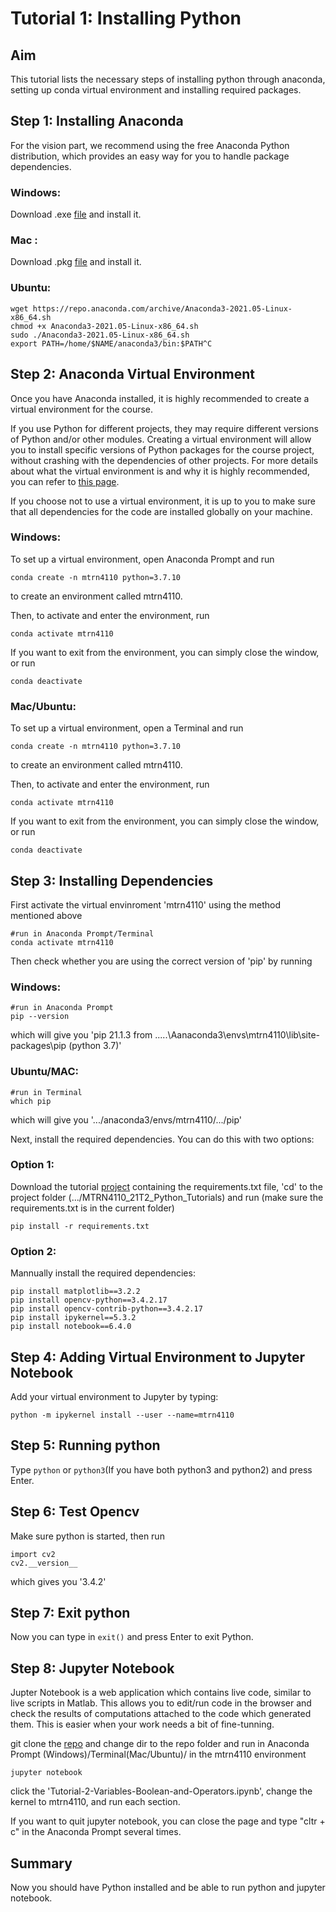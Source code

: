 # Tutorial 1: Installing Python

## Aim

This tutorial lists the necessary steps of installing python through anaconda, setting up conda virtual environment and installing required packages.

## Step 1: Installing Anaconda
For the vision part,  we recommend using the free Anaconda Python distribution, which provides an easy way for you to handle 
package dependencies.

### Windows:

Download .exe [file](https://repo.anaconda.com/archive/Anaconda3-2021.05-Windows-x86_64.exe) and install it.

### Mac :

Download .pkg [file](https://repo.anaconda.com/archive/Anaconda3-2021.05-MacOSX-x86_64.pkg) and install it.

### Ubuntu:

```
wget https://repo.anaconda.com/archive/Anaconda3-2021.05-Linux-x86_64.sh
chmod +x Anaconda3-2021.05-Linux-x86_64.sh
sudo ./Anaconda3-2021.05-Linux-x86_64.sh
export PATH=/home/$NAME/anaconda3/bin:$PATH^C
```

## Step 2: Anaconda Virtual Environment
Once you have Anaconda installed, it is highly recommended to create a virtual environment for the course.

If you use Python for different projects, they may require different versions of Python and/or other modules.
Creating a virtual environment will allow you to install specific versions of Python packages for the course project, without crashing with the dependencies of other projects.
For more details about what the virtual environment is and why it is highly recommended, you can refer to [this page](https://medium.com/@pinareceaktan/what-is-this-virtual-environments-in-python-and-why-anyone-ever-needs-them-7e3e682f9d2).

If you choose not to use a virtual environment, it is up to you to make sure that all dependencies for the code are installed globally on your machine.

### Windows:

To set up a virtual environment, open Anaconda Prompt and run
```
conda create -n mtrn4110 python=3.7.10

```
to create an environment called mtrn4110.

Then, to activate and enter the environment, run
```
conda activate mtrn4110
```
If you want to exit from the environment, you can simply close the window, or run

```
conda deactivate
```

### Mac/Ubuntu:

To set up a virtual environment, open a Terminal and run
```
conda create -n mtrn4110 python=3.7.10
```
to create an environment called mtrn4110.

Then, to activate and enter the environment, run
```
conda activate mtrn4110
```
If you want to exit from the environment, you can simply close the window, or run

```
conda deactivate
```

## Step 3: Installing Dependencies
First activate the virtual envinroment 'mtrn4110' using the method mentioned above
```
#run in Anaconda Prompt/Terminal
conda activate mtrn4110
```

Then check whether you are using the correct version of 'pip' by running

### Windows:
```
#run in Anaconda Prompt
pip --version
```
which will give you 'pip 21.1.3 from .....\Aanaconda3\envs\mtrn4110\lib\site-packages\pip (python 3.7)'

### Ubuntu/MAC:
```
#run in Terminal
which pip
```
which will give you '.../anaconda3/envs/mtrn4110/.../pip'

Next, install the required dependencies. You can do this with two options:

### Option 1:
Download the tutorial [project](https://github.com/drliaowu/MTRN4110_21T2_Python_Tutorials) containing the requirements.txt file, 'cd' to the project folder (.../MTRN4110_21T2_Python_Tutorials) and run (make sure the requirements.txt is in the current folder)

```
pip install -r requirements.txt
```

### Option 2:
Mannually install the required dependencies:
```
pip install matplotlib==3.2.2
pip install opencv-python==3.4.2.17
pip install opencv-contrib-python==3.4.2.17
pip install ipykernel==5.3.2
pip install notebook==6.4.0
```

## Step 4: Adding Virtual Environment to Jupyter Notebook
Add your virtual environment to Jupyter by typing:
```
python -m ipykernel install --user --name=mtrn4110
```

## Step 5: Running python

Type ```python``` or ``` python3 ```(If you have both python3 and python2) and press Enter. 

## Step 6: Test Opencv

Make sure python is started, then run
```
import cv2
cv2.__version__
```
which gives you '3.4.2'

## Step 7: Exit python

Now you can type in ```exit()``` and press Enter to exit Python.

## Step 8: Jupyter Notebook

Jupter Notebook is a web application which contains live code, similar to live scripts in Matlab. This allows you to edit/run code in the browser and check the results of computations attached to the code which generated them. This is easier when your work needs a bit of fine-tunning. 

git clone the [repo](https://github.com/drliaowu/MTRN4110_21T2_Python_Tutorials) and change dir to the repo folder and run in Anaconda Prompt (Windows)/Terminal(Mac/Ubuntu)/ in the mtrn4110 environment

```
jupyter notebook
```
click the 'Tutorial-2-Variables-Boolean-and-Operators.ipynb', change the kernel to mtrn4110, and run each section.

If you want to quit jupyter notebook, you can close the page and type "cltr + c" in the Anaconda Prompt several times.

## Summary

Now you should have Python installed and be able to run python and jupyter notebook.
